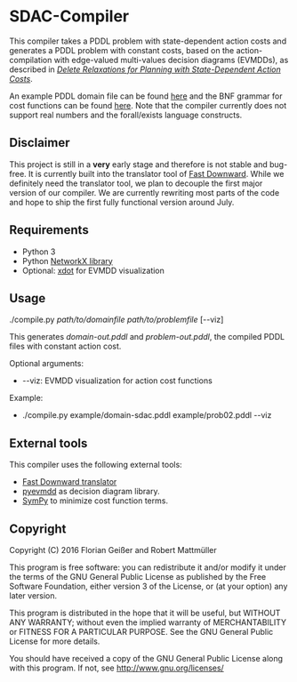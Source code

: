 SDAC-Compiler
==================================
This compiler takes a PDDL problem with state-dependent action costs and generates a PDDL problem with constant costs, based on the action-compilation with edge-valued multi-values decision diagrams (EVMDDs), as described in 
[*Delete Relaxations for Planning with State-Dependent Action Costs*](http://gki.informatik.uni-freiburg.de/papers/geisser-etal-ijcai2015.pdf).

An example PDDL domain file can be found [here](https://raw.githubusercontent.com/robertmattmueller/sdac-compiler/master/example/domain-sdac.pddl) and the BNF grammar for cost functions can be found [here](https://github.com/robertmattmueller/sdac-compiler/blob/master/documents/bnf.pdf). Note that the compiler currently does not support real numbers and the forall/exists language constructs.

Disclaimer
----------
This project is still in a __very__ early stage and therefore is not stable and bug-free. It is currently built into the translator tool of [Fast Downward](http://www.fast-downward.org/). While we definitely need the translator tool, we plan to decouple the first major version of our compiler. We are currently rewriting most parts of the code and hope to ship the first fully functional version around July.

Requirements
----------
- Python 3
- Python [NetworkX library](https://networkx.github.io/)
- Optional: [xdot](https://pypi.python.org/pypi/xdot) for EVMDD visualization

Usage
----------
./compile.py *path/to/domainfile* *path/to/problemfile* [--viz]

This generates *domain-out.pddl* and *problem-out.pddl*, the compiled PDDL files with constant action cost.

Optional arguments:
- --viz: EVMDD visualization for action cost functions

Example:
- ./compile.py example/domain-sdac.pddl example/prob02.pddl --viz

External tools
--------
This compiler uses the following external tools:
- [Fast Downward translator](http://www.fast-downward.org/)
- [pyevmdd](https://github.com/robertmattmueller/pyevmdd) as decision diagram library.
- [SymPy](http://www.sympy.org/de/index.html) to minimize cost function terms.

Copyright
--------

Copyright (C) 2016 Florian Geißer and Robert Mattmüller

This program is free software: you can redistribute it and/or modify
it under the terms of the GNU General Public License as published by
the Free Software Foundation, either version 3 of the License, or
(at your option) any later version.

This program is distributed in the hope that it will be useful,
but WITHOUT ANY WARRANTY; without even the implied warranty of
MERCHANTABILITY or FITNESS FOR A PARTICULAR PURPOSE.  See the
GNU General Public License for more details.

You should have received a copy of the GNU General Public License
along with this program.  If not, see <http://www.gnu.org/licenses/>
